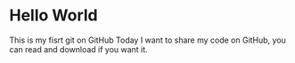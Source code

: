 # Hello World
This is my fisrt git on GitHub
Today I want to share my code on GitHub, you can read and download if you want it.
